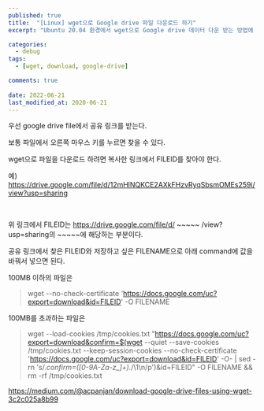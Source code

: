```yaml
---
published: true
title:  "[Linux] wget으로 Google drive 파일 다운로드 하기"
excerpt: "Ubuntu 20.04 환경에서 wget으로 Google drive 데이터 다운 받는 방법에 대해 알아보자"

categories:
  - debug
tags:
  - [wget, download, google-drive]

comments: true
 
date: 2022-06-21
last_modified_at: 2020-06-21
---
```



우선 google drive file에서 공유 링크를 받는다.

보통 파일에서 오른쪽 마우스 키를 누르면 찾을 수 있다.

 

wget으로 파일을 다운로드 하려면 복사한 링크에서 FILEID를 찾아야 한다. 
<br>

예) https://drive.google.com/file/d/12mHlNQKCE2AXkFHzvRyqSbsmOMEs259i/view?usp=sharing

<br>

위 링크에서 FILEID는 https://drive.google.com/file/d/ ~~~~~ /view?usp=sharing의 ~~~~~에 해당하는 부분이다.

 

공유 링크에서 찾은 FILEID와 저장하고 싶은 FILENAME으로 아래 command에 값을 바꿔서 넣으면 된다.

 

100MB 이하의 파일은

> wget --no-check-certificate 'https://docs.google.com/uc?export=download&id=FILEID' -O FILENAME


100MB를 초과하는 파일은

> wget --load-cookies /tmp/cookies.txt "https://docs.google.com/uc?export=download&confirm=$(wget --quiet --save-cookies /tmp/cookies.txt --keep-session-cookies --no-check-certificate 'https://docs.google.com/uc?export=download&id=FILEID' -O- \| sed -rn 's/.*confirm=([0-9A-Za-z_]+).*/\1\n/p')&id=FILEID" -O FILENAME && rm -rf /tmp/cookies.txt


<https://medium.com/@acpanjan/download-google-drive-files-using-wget-3c2c025a8b99>